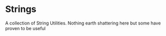 Strings
=======

A collection of String Utilities.  Nothing earth shattering here but some have proven to be useful
